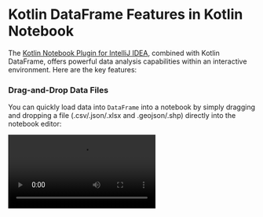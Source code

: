 # Kotlin DataFrame Features in Kotlin Notebook

The [Kotlin Notebook Plugin for IntelliJ IDEA](https://plugins.jetbrains.com/plugin/16340-kotlin-notebook),
combined with Kotlin DataFrame, offers powerful data analysis capabilities within an interactive environment.
Here are the key features:

### Drag-and-Drop Data Files

You can quickly load data into `DataFrame` into a notebook by simply dragging and dropping a file 
(.csv/.json/.xlsx and .geojson/.shp) directly into the notebook editor:

<video src="ktnb_drag_n_drop.mp4" controls/>

### Visual Data Exploration
**Page through your data**:
The pagination feature lets you move through your data one page at a time, making it possible to view large datasets.

**Sort by column with a single click**:
You can sort any column with a click.
This is a convenient alternative to using `sortBy` in separate cells.

**Go straight to the data you need**:
You can jump directly to a particular row or column if you want something specific.
This makes working with large datasets more straightforward.
<video src="https://github.com/user-attachments/assets/aeae1c79-9755-4558-bac4-420bf1331f39" controls></video>

### Drill down into nested data
When your data has multiple layers, like a table within a table,
you can now click on a cell containing a nested table to view these details directly.
This makes it easy to go deeper into your data and then return to where you were.
<video src="https://github.com/user-attachments/assets/ef9509be-e19b-469c-9bad-0ce81eec36b0" controls></video>

### Visualize multiple tables via tabs
You can open and visualize multiple tables in separate tabs.
This feature is tailored to those who need to compare, contrast, or monitor different datasets simultaneously.
<video src="https://github.com/user-attachments/assets/51b7a6e3-0187-49b3-bf5e-0c4d60f8b769" controls></video>


### Exporting to files

You can export data directly from the dataframe into various file formats.
This simplifies sharing and further analysis.
The interface supports exporting data to JSON for web applications,
CSV for spreadsheet tools, and XML for data interchange.
<video src="https://github.com/user-attachments/assets/ec28c59a-1555-44ce-98f6-a60d8feae347" controls></video>


### Convenient copying of data from tables
You can click and drag to select the data you need,
or you can use keyboard shortcuts for quicker selection
and then copy what’s needed with a simple right-click or another shortcut.
It’s designed to feel intuitive,
like copying text from a document, but with the structure and format of your data preserved.
<video src="https://github.com/user-attachments/assets/88e53dfb-361f-40f8-bffb-52a512cdd3cd" controls></video>


To get started, ensure you have the latest version of the Kotlin Notebook Plugin installed in IntelliJ IDEA,
and begin exploring your data using Kotlin DataFrame in your notebook cells.

For more information on using the Kotlin Notebook Plugin,
refer to the [official documentation](https://kotlinlang.org/docs/kotlin-notebook-overview.html).
